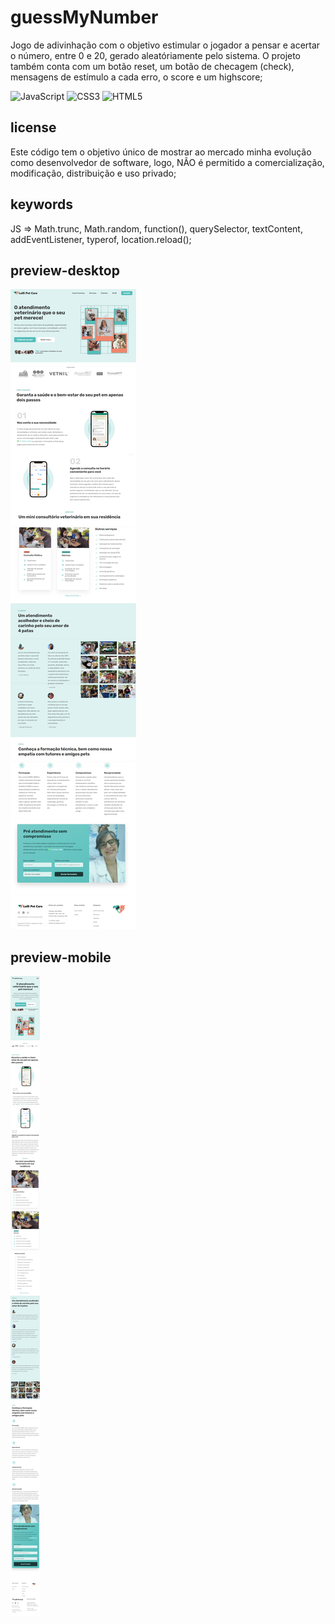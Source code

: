 # guessMyNumber

Jogo de adivinhação com o objetivo estimular o jogador a pensar e acertar o número, entre 0 e 20, gerado aleatóriamente pelo sistema. O projeto também conta com um botão reset, um botão de checagem (check), mensagens de estímulo a cada erro, o score e um highscore; 

![JavaScript](https://img.shields.io/badge/javascript-%23323330.svg?style=for-the-badge&logo=javascript&logoColor=%23F7DF1E) ![CSS3](https://img.shields.io/badge/css3-%231572B6.svg?style=for-the-badge&logo=css3&logoColor=white) ![HTML5](https://img.shields.io/badge/html5-%23E34F26.svg?style=for-the-badge&logo=html5&logoColor=white)

## license

Este código tem o objetivo único de mostrar ao mercado minha evolução como desenvolvedor de software, logo, NÃO é permitido a comercialização, modificação, distribuição e uso privado;

## keywords

JS => Math.trunc, Math.random, function(), querySelector, textContent, addEventListener, typerof, location.reload();

## preview-desktop

![preview](https://github.com/scaramuzza/lollipetcare-site/blob/main/lollipetcare-site-desktop.png)

## preview-mobile

![preview](https://github.com/scaramuzza/lollipetcare-site/blob/main/lollipetcare-site-mobile.png)

